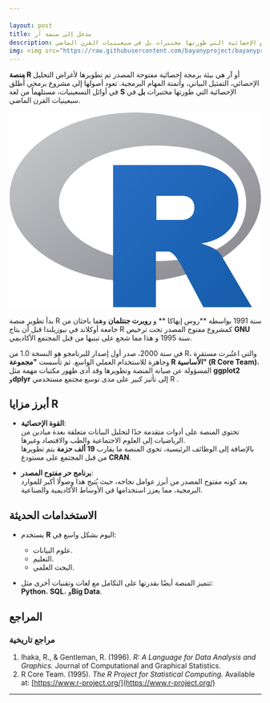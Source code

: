 ```yaml
---

layout: post
title: مدخل إلى منصة آر
description: منصة آر هي بيئة برمجة إحصائية مفتوحة المصدر تم تطويرها لأغراض التحليل الإحصائي، التمثيل البياني، وأتمتة المهام البرمجية. تعود أصولها إلى مشروع برمجي أُطلق في أوائل التسعينيات مستلهما من لغة آس الإحصائية التي طورتها مختبرات بل في سبعينيات القرن الماضي
img: <img src="https://raw.githubusercontent.com/bayanyproject/bayanyproject.github.io/refs/heads/main/images/R_logo.png" width='100' height= auto/>
---
```


**منصة R** أو آر هي بيئة برمجة إحصائية مفتوحة المصدر تم تطويرها لأغراض التحليل الإحصائي، التمثيل البياني، وأتمتة المهام البرمجية. تعود أصولها إلى مشروع برمجي أُطلق في أوائل التسعينيات، مستلهماً من لغة **S** الإحصائية التي طورتها مختبرات **بل** في سبعينيات القرن الماضي.

![Bayany](/images/R_logo.png "R software")


بدأ تطوير منصة R سنة 1991 بواسطة **روس إيهاكا ** و **روبرت جنتلمان** وهما باحثان من جامعة أوكلاند في نيوزيلندا قبل أن يتاح R كمشروع مفتوح المصدر تحت ترخيص **GNU** سنة 1995 و هذا مما شجع على تبنيها من قبل المجتمع الأكاديمي.

في سنة 2000، صدر أول إصدار للبرنامجو هو النسخة 1.0 من R، والتي اعتُبرت مستقرة وجاهزة للاستخدام العملي الواسع. ثم تأسست **"مجموعة R الأساسية" (R Core Team)**، المسؤولة عن صيانة المنصة وتطويرها وقد أدى ظهور مكتبات مهمة مثل **ggplot2** و**dplyr** إلى تأثير كبير على مدى توسع مجتمع مستخدمي R .

## أبرز مزايا R

- **القوة الإحصائية**:  
  تحتوي المنصة على أدوات متقدمة جدًا لتحليل البيانات متعلقة بعدة ميادين من الرياضيات إلى العلوم الاجتماعية والطب والاقتصاد وغيرها.  
  بالإضافة إلى الوظائف الرئيسية، تحوي المنصة ما يقارب **19 ألف حزمة** يتم تطويرها من قبل المجتمع على مستودع **CRAN**.

- **برنامج حر مفتوح المصدر**:  
  يعد كونه مفتوح المصدر من أبرز عوامل نجاحه، حيث يُتيح هذا وصولًا أكبر للموارد البرمجية، مما يعزز استخدامها في الأوساط الأكاديمية والصناعية.

## الاستخدامات الحديثة

- يستخدم **R** اليوم بشكل واسع في:  
  - علوم البيانات.  
  - التعليم.  
  - البحث العلمي.  

- تتميز المنصة أيضًا بقدرتها على التكامل مع لغات وتقنيات أخرى مثل:  
  **Python**، **SQL**، و**Big Data**.
  
  
## المراجع

### مراجع تاريخية
1. Ihaka, R., & Gentleman, R. (1996). *R: A Language for Data Analysis and Graphics.* Journal of Computational and Graphical Statistics.  
2. R Core Team. (1995). *The R Project for Statistical Computing.* Available at: [https://www.r-project.org/](https://www.r-project.org/)


---
